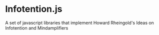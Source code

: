 # Infotention.js
A set of javascript libraries that implement Howard Rheingold's Ideas on Infotention and Mindamplifiers
